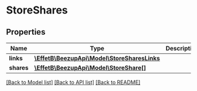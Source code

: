 # StoreShares

## Properties
Name | Type | Description | Notes
------------ | ------------- | ------------- | -------------
**links** | [**\EffetB\BeezupApi\Model\StoreSharesLinks**](StoreSharesLinks.md) |  | 
**shares** | [**\EffetB\BeezupApi\Model\StoreShare[]**](StoreShare.md) |  | 

[[Back to Model list]](../README.md#documentation-for-models) [[Back to API list]](../README.md#documentation-for-api-endpoints) [[Back to README]](../README.md)



